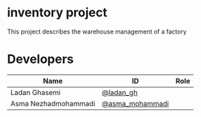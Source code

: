 <h1>inventory project</h1>

This project describes the warehouse management of a factory

# Developers
Name | ID | Role
------------ | ------------- | -------------
Ladan Ghasemi | [@ladan_gh](https://github.com/ladan-gh) |
Asma Nezhadmohammadi | [@asma_mohammadi](https://github.com/asma_mohammadi )|


